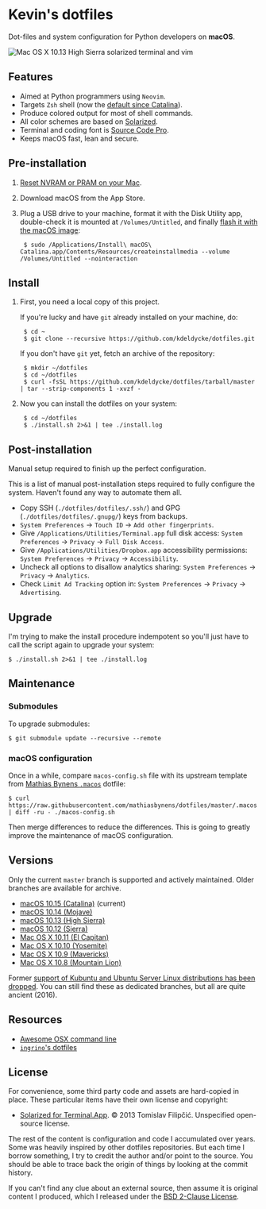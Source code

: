 # Kevin's dotfiles

Dot-files and system configuration for Python developers on **macOS**.

![Mac OS X 10.13 High Sierra solarized terminal and vim](https://raw.githubusercontent.com/kdeldycke/dotfiles/master/assets/macos-10.13.jpg)


## Features

* Aimed at Python programmers using `Neovim`.
* Targets `Zsh` shell (now the [default since Catalina](https://support.apple.com/en-gb/HT208050)).
* Produce colored output for most of shell commands.
* All color schemes are based on [Solarized](http://ethanschoonover.com/solarized).
* Terminal and coding font is [Source Code Pro](https://en.wikipedia.org/wiki/Source_Code_Pro).
* Keeps macOS fast, lean and secure.


## Pre-installation

1. [Reset NVRAM or PRAM on your Mac](https://support.apple.com/en-us/HT204063).

1. Download macOS from the App Store.

1. Plug a USB drive to your machine, format it with the Disk Utility app,
double-check it is mounted at `/Volumes/Untitled`, and finally [flash it with
the macOS image](https://support.apple.com/en-us/HT201372):

        $ sudo /Applications/Install\ macOS\ Catalina.app/Contents/Resources/createinstallmedia --volume /Volumes/Untitled --nointeraction


## Install

1. First, you need a local copy of this project.

   If you're lucky and have `git` already installed on your machine, do:

        $ cd ~
        $ git clone --recursive https://github.com/kdeldycke/dotfiles.git

   If you don't have `git` yet, fetch an archive of the repository:

        $ mkdir ~/dotfiles
        $ cd ~/dotfiles
        $ curl -fsSL https://github.com/kdeldycke/dotfiles/tarball/master | tar --strip-components 1 -xvzf -

2. Now you can install the dotfiles on your system:

        $ cd ~/dotfiles
        $ ./install.sh 2>&1 | tee ./install.log


## Post-installation

Manual setup required to finish up the perfect configuration.

This is a list of manual post-installation steps required to fully configure the system. Haven't found any way to automate them all.

* Copy SSH (`./dotfiles/dotfiles/.ssh/`) and GPG (`./dotfiles/dotfiles/.gnupg/`) keys from backups.
* `System Preferences` -> `Touch ID` -> `Add other fingerprints`.
* Give `/Applications/Utilities/Terminal.app` full disk access: `System Preferences` -> `Privacy` -> `Full Disk Access`.
* Give `/Applications/Utilities/Dropbox.app` accessibility permissions: `System Preferences` -> `Privacy` -> `Accessibility`.
* Uncheck all options to disallow analytics sharing: `System Preferences` -> `Privacy` -> `Analytics`.
* Check `Limit Ad Tracking` option in: `System Preferences` -> `Privacy` -> `Advertising`.


## Upgrade

I'm trying to make the install procedure indempotent so you'll just have to
call the script again to upgrade your system:

    $ ./install.sh 2>&1 | tee ./install.log


## Maintenance

### Submodules

To upgrade submodules:

    $ git submodule update --recursive --remote

### macOS configuration

Once in a while, compare `macos-config.sh` file with its upstream
template from [Mathias Bynens `.macos`](https://github.com/mathiasbynens/dotfiles/blob/master/.macos) dotfile:

    $ curl https://raw.githubusercontent.com/mathiasbynens/dotfiles/master/.macos | diff -ru - ./macos-config.sh

Then merge differences to reduce the differences. This is going to greatly
improve the maintenance of macOS configuration.


## Versions

Only the current `master` branch is supported and actively maintained. Older
branches are available for archive.

* [macOS 10.15 (Catalina)](https://github.com/kdeldycke/dotfiles/tree/master) (current)
* [macOS 10.14 (Mojave)](https://github.com/kdeldycke/dotfiles/tree/macos-10.14)
* [macOS 10.13 (High Sierra)](https://github.com/kdeldycke/dotfiles/tree/macos-10.13)
* [macOS 10.12 (Sierra)](https://github.com/kdeldycke/dotfiles/tree/macos-10.12)
* [Mac OS X 10.11 (El Capitan)](https://github.com/kdeldycke/dotfiles/tree/osx-10.11)
* [Mac OS X 10.10 (Yosemite)](https://github.com/kdeldycke/dotfiles/tree/osx-10.10)
* [Mac OS X 10.9 (Mavericks)](https://github.com/kdeldycke/dotfiles/tree/osx-10.9)
* [Mac OS X 10.8 (Mountain Lion)](https://github.com/kdeldycke/dotfiles/tree/osx-10.8)

Former [support of Kubuntu and Ubuntu Server Linux
distributions has been dropped](https://github.com/kdeldycke/dotfiles/commit/e667245f6a4c90c6d41907e392adb74c5acfcf13). You can still find these as dedicated branches, but all are quite ancient (2016).


## Resources

* [Awesome OSX command line](https://github.com/herrbischoff/awesome-osx-command-line)
* [`ingrino`'s dotfiles](https://github.com/lingrino/dotfiles)


## License

For convenience, some third party code and assets are hard-copied in place.
These particular items have their own license and copyright:

* [Solarized for Terminal.App](https://github.com/tomislav/osx-terminal.app-colors-solarized).
© 2013 Tomislav Filipčić.
Unspecified open-source license.

The rest of the content is configuration and code I accumulated over years.
Some was heavily inspired by other dotfiles repositories. But each time I
borrow  something, I try to credit the author and/or point to the source. You
should be able to trace back the origin of things by looking at the commit
history.

If you can't find any clue about an external source, then assume it is original
content I produced, which I released under the [BSD 2-Clause License](LICENSE.md).
